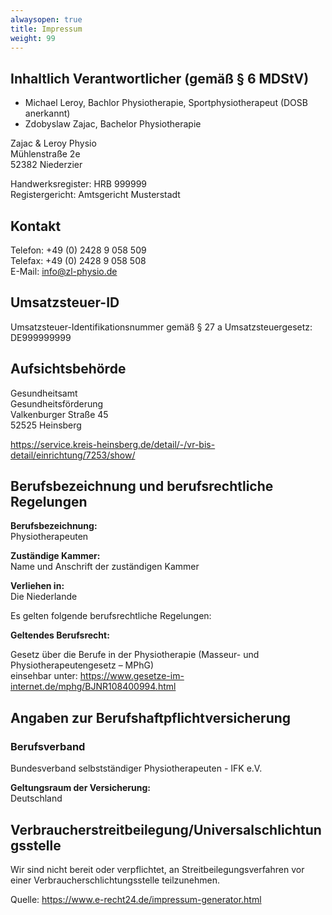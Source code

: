```yaml
---
alwaysopen: true
title: Impressum
weight: 99
---
```


## Inhaltlich Verantwortlicher (gemäß § 6 MDStV)

- Michael Leroy, Bachlor Physiotherapie, Sportphysiotherapeut (DOSB anerkannt)
- Zdobyslaw Zajac, Bachelor Physiotherapie

Zajac & Leroy Physio\
Mühlenstraße 2e\
52382 Niederzier

Handwerksregister: HRB 999999\
Registergericht: Amtsgericht Musterstadt

## Kontakt

Telefon: +49 (0) 2428 9 058 509\
Telefax: +49 (0) 2428 9 058 508\
E-Mail: info@zl-physio.de

## Umsatzsteuer-ID

Umsatzsteuer-Identifikationsnummer gemäß §  27 a Umsatzsteuergesetz:\
DE999999999

## Aufsichtsbehörde

Gesundheitsamt\
Gesundheitsförderung\
Valkenburger Straße 45\
52525 Heinsberg

<a href="https://service.kreis-heinsberg.de/detail/-/vr-bis-detail/einrichtung/7253/show/" target="_blank" rel="noopener noreferrer">https://service.kreis-heinsberg.de/detail/-/vr-bis-detail/einrichtung/7253/show/</a>

## Berufsbezeichnung und berufsrechtliche Regelungen

**Berufsbezeichnung:**\
Physiotherapeuten

**Zuständige Kammer:**\
Name und Anschrift der zuständigen Kammer

**Verliehen in:**\
Die Niederlande

Es gelten folgende berufsrechtliche Regelungen:

**Geltendes Berufsrecht:**

Gesetz über die Berufe in der Physiotherapie (Masseur- und Physiotherapeutengesetz – MPhG)\
einsehbar unter: <a href="https://www.gesetze-im-internet.de/mphg/BJNR108400994.html" target="_blank" rel="noopener noreferrer">https://www.gesetze-im-internet.de/mphg/BJNR108400994.html</a>

## Angaben zur Berufshaftpflichtversicherung

### Berufsverband

Bundesverband selbstständiger Physiotherapeuten - IFK e.V.

**Geltungsraum der Versicherung:**\
Deutschland

## Verbraucherstreitbeilegung/Universalschlichtungsstelle

Wir sind nicht bereit oder verpflichtet, an Streitbeilegungsverfahren vor einer Verbraucherschlichtungsstelle teilzunehmen.

Quelle: <a href="https://www.e-recht24.de/impressum-generator.html" target="_blank" rel="noopener noreferrer">https://www.e-recht24.de/impressum-generator.html</a>
